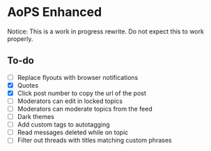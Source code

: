 # AoPS Enhanced
Notice: This is a work in progress rewrite. Do not expect this to work properly.

## To-do

- [ ] Replace flyouts with browser notifications
- [X] Quotes
- [X] Click post number to copy the url of the post
- [ ] Moderators can edit in locked topics
- [ ] Moderators can moderate topics from the feed
- [ ] Dark themes
- [ ] Add custom tags to autotagging
- [ ] Read messages deleted while on topic
- [ ] Filter out threads with titles matching custom phrases
